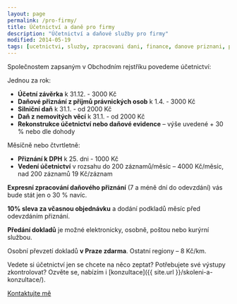 ```yaml
---
layout: page
permalink: /pro-firmy/
title: Účetnictví a daně pro firmy
description: "Účetnictví a daňové služby pro firmy"
modified: 2014-05-19
tags: [ucetnictvi, sluzby, zpracovani dani, finance, danove priznani, podnikove ucetnictvi]
---
```


Společnostem zapsaným v Obchodním rejstříku povedeme účetnictví:

Jednou za rok:

* **Účetní závěrka** k 31.12. - 3000 Kč
* **Daňové přiznání z příjmů právnických osob** k 1.4. - 3000 Kč
* **Silniční daň** k 31.1. - od 2000 Kč
* **Daň z nemovitých věcí** k 31.1. - od 2000 Kč
* **Rekonstrukce účetnictví nebo daňové evidence** – výše uvedené + 30 % nebo dle dohody

Měsíčně nebo čtvrtletně:

* **Přiznání k DPH** k 25. dni - 1000 Kč
* **Vedení účetnictví** v rozsahu do 200 záznamů/měsíc – 4000 Kč/měsíc, nad 200 záznamů 19 Kč/záznam

**Expresní zpracování daňového přiznání** (7 a méně dní do odevzdání) vás bude stát jen o 30 % navíc.


**10% sleva za včasnou objednávku** a dodání podkladů měsíc před odevzdáním přiznání.

**Předání dokladů** je možné elektronicky, osobně, poštou nebo kurýrní službou.
 
Osobní převzetí dokladů **v Praze zdarma**. Ostatní regiony – 8 Kč/km.

Vedete si účetnictví jen se chcete na něco zeptat? Potřebujete své výstupy zkontrolovat? Ozvěte se, nabízím i [konzultace]({{ site.url }}/skoleni-a-konzultace/).

<div markdown="0"><a href="{{ site.url }}/kontakt/" class="btn">Kontaktujte mě</a></div>
